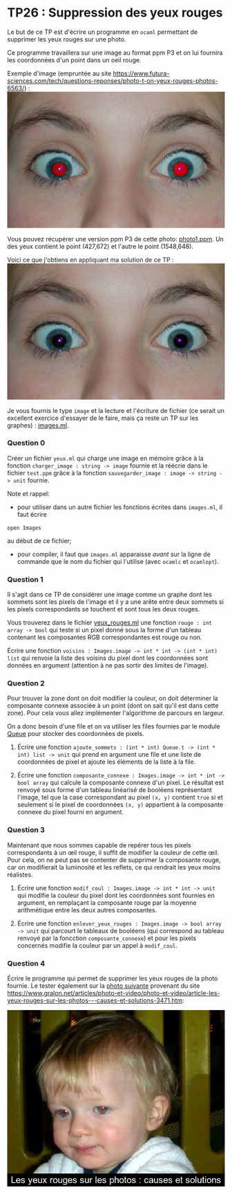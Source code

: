 TP26 : Suppression des yeux rouges
===

Le but de ce TP est d'écrire un programme en `ocaml` permettant de
supprimer les yeux rouges sur une photo.

Ce programme travaillera sur une image au format ppm P3 et on lui
fournira les coordonnées d'un point dans un oeil rouge.

Exemple d'image (empruntée au site 
https://www.futura-sciences.com/tech/questions-reponses/photo-t-on-yeux-rouges-photos-6563/)
:
![](photos/photo1.jpg)

Vous pouvez récupérer une version ppm P3 de cette photo:
[photo1.ppm](photos/photo.ppm). Un des yeux contient le point (427,672) et
l'autre le point (1548,648).

Voici ce que j'obtiens en appliquant ma solution de ce TP :
![](photos/photo1_sans_yeux_rouges.jpg)

Je vous fournis le type `image` et la lecture et l'écriture de fichier (ce
serait un excellent exercice d'essayer de le faire, mais ça reste un
TP sur les graphes) :
[images.ml](src/images.ml).


### Question 0
Créer un fichier `yeux.ml` qui charge une image en mémoire grâce à la
fonction `charger_image : string -> image` fournie et la réécrie dans
le fichier `test.ppm` grâce à la fonction `sauvegarder_image : image
-> string -> unit` fournie.

Note et rappel:

* pour utiliser dans un autre fichier les fonctions écrites dans
`images.ml`, il faut écrire
```
open Images
```
au début de ce fichier;
* pour compiler, il faut que `images.ml` apparaisse _avant_ sur la
  ligne de commande que le nom du fichier qui l'utilise (avec `ocamlc`
  et `ocamlopt`).

### Question 1
Il s'agit dans ce TP de considérer une image comme un graphe dont les
sommets sont les pixels de l'image et il y a une arête entre deux
sommets si les pixels correspondants se touchent et sont tous les deux rouges.

Vous trouverez dans le fichier [yeux_rouges.ml](src/yeux_rouges.ml)
une fonction `rouge : int array -> bool` qui teste si un pixel donné
sous la forme d'un tableau contenant les composantes RGB
correspondantes est rouge ou non.

Écrire une fonction
`voisins : Images.image -> int * int -> (int * int) list` qui renvoie
la liste des voisins du pixel dont les coordonnées sont données en
argument (attention à ne pas sortir des limites de l'image).


### Question 2
Pour trouver la zone dont on doit modifier la couleur, on doit
déterminer la composante connexe associée à un point (dont on sait
qu'il est dans cette zone). Pour cela vous allez implémenter
l'algorithme de parcours en largeur.

On a donc besoin d'une file et on va utiliser les files fournies par
le module [Queue](https://v2.ocaml.org/api/Queue.html) pour stocker
des coordonnées de pixels.

1. Écrire une fonction
`ajoute_sommets : (int * int) Queue.t -> (int * int) list -> unit`
qui prend en argument une file et une liste de coordonnées de pixel et
ajoute les éléments de la liste à la file.

2. Écrire une fonction
`composante_connexe : Images.image -> int * int -> bool array`
qui calcule la composante connexe d'un pixel. Le résultat est renvoyé
sous forme d'un tableau linéarisé de booléens représentant l'image, tel que la
case correspondant au pixel `(x, y)` contient `true` si et seulement si
le pixel de coordonnées `(x, y)` appartient à la composante connexe du
pixel fourni en argument.

### Question 3
Maintenant que nous sommes capable de repérer tous les pixels
correspondants à un œil rouge, il suffit de modifier la couleur de
cette œil. Pour cela, on ne peut pas se contenter de supprimer la
composante rouge, car on modifierait la luminosité et les reflets, ce
qui rendrait les yeux moins réalistes.

1. Écrire une fonction
`modif_coul : Images.image -> int * int -> unit` qui modifie la
couleur du pixel dont les coordonnées sont fournies en argument, en
remplaçant la composante rouge par la moyenne arithmétique entre les
deux autres composantes.

2. Écrire une fonction
`enlever_yeux_rouges : Images.image -> bool array -> unit` qui
parcourt le tableaux de booléens (qui correspond au tableau renvoyé
par la foncction `composante_connexe`) et pour les pixels concernés
modifie la couleur par un appel à `modif_coul`.


### Question 4
Écrire le programme qui permet de supprimer les yeux rouges de la
photo fournie. Le tester également sur la [photo
suivante](photos/photo2.ppm) provenant du site https://www.gralon.net/articles/photo-et-video/photo-et-video/article-les-yeux-rouges-sur-les-photos---causes-et-solutions-3471.htm:

![](photos/photo2.jpg)

